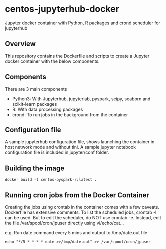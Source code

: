 # centos-jupyterhub-docker
Jupyter docker container with Python, R packages and crond scheduler for jupyterhub


## Overview
This repository contains the Dockerfile and scripts to create a Jupyter docker container with the below components.

## Components
There are 3 main components
- Python3:  With Jupyterhub, jupyterlab, pyspark, scipy, seaborn and scikit-learn packages
- R: With data processing packages
- crond: To run jobs in the background from the container


## Configuration file

A sample jupyterhub configuration file, shows launching the container in host network mode and without tini.
A sample jupyter notebook configuration file is included in jupyter/conf folder.


## Building the image

```
docker build -t centos-pyspark-r:latest .
```


## Running cron jobs from the Docker Container
Creating the jobs using crontab in the container comes with a few caveats. Dockerfile has extensive comments.
To list the scheduled jobs, crontab -l can be used. But to edit the scheduler, do NOT use crontab -e. Instead, edit the file /var/spool/cron/jpuser directly using vi/echo/cat...

e.g. Run date command every 5 mins and output to /tmp/date.out file

```
echo "*/5 * * * * date >>/tmp/date.out" >> /var/spool/cron/jpuser
```
